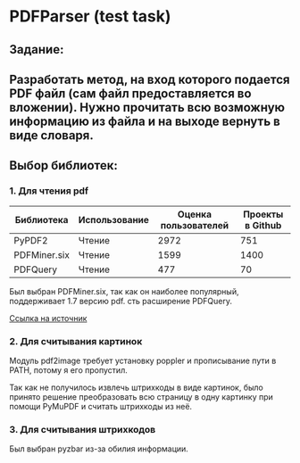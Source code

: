 # PDFParser (test task)

## Задание:
Разработать метод, на вход которого подается PDF файл
(сам файл предоставляется во вложении). Нужно прочитать всю возможную
информацию из файла и на выходе вернуть в виде словаря.
---

## Выбор библиотек:
### 1. Для чтения pdf

| Библиотека   | Использование | Оценка пользователей | Проекты в Github | 
|--------------|---------------|----------------------|------------------|
| PyPDF2       | Чтение        | 2972                 | 751              |
| PDFMiner.six | Чтение        | 1599                 | 1400             |
| PDFQuery     | Чтение        | 477                  | 70               |

Был выбран PDFMiner.six, так как он наиболее популярный, поддерживает 1.7 версию pdf. сть расширение PDFQuery.

[Ссылка на источник](https://waksoft.susu.ru/2020/02/17/rabota-s-pdf-fajlami-v-python-chast-i-chtenie-i-razbor/)

### 2. Для считывания картинок

Модуль pdf2image требует установку poppler и прописывание пути в PATH, потому я его пропустил.

Так как не получилось извлечь штрихкоды в виде картинок, было принято решение преобразовать всю страницу в одну картинку при помощи PyMuPDF и считать штрихкоды из неё. 

### 3. Для считывания штрихкодов

Был выбран pyzbar из-за обилия информации.